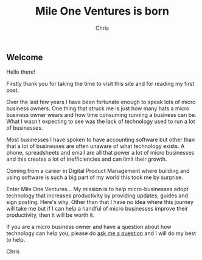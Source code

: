 ﻿---
layout: post
title:  "Mile One Ventures is born"
author: Chris
categories: [General]
image: assets/images/hello-post.jpeg
featured: false

---
## Welcome

Hello there! 

Firstly thank you for taking the time to visit this site and for reading my first post. 

Over the last few years I have been fortunate enough to speak lots of micro business owners. One thing that struck me is just how many hats a micro business owner wears and how time consuming running a business can be. What I wasn't expecting to see was the lack of technology used to run a lot of businesses. 

Most businesses I have spoken to have accounting software but other than that a lot of businesses are often unaware of what technology exists. A phone, spreadsheets and email are all that power a lot of micro businesses and this creates a lot of inefficiencies and can limit their growth.

Coming from a career in Digital Product Management where building and using software is such a big part of my world this took me by surprise. 

Enter Mile One Ventures... My mission is to help micro-businesses adopt technology that increases productivity by providing updates, guides and sign posting. Here's why. Other than that I have no idea where this journey will take me but if I can help a handful of micro businesses improve their productivity, then it will be worth it. 

If you are a micro business owner and have a question about how technology can help you, please do [ask me a question](https://www.mileoneventures.co.uk/contact/) and I will do my best to help. 

Chris
